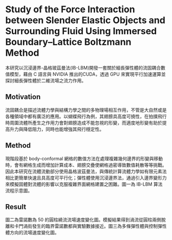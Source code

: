 # Study of the Force Interaction between Slender Elastic Objects and Surrounding Fluid Using Immersed Boundary–Lattice Boltzmann Method
本研究以沉浸邊界-晶格玻茲曼法(IB-LBM)開發一套關於細長彈性體的流固耦合數值模型，藉由 C 語言與 NVIDIA 推出的CUDA，透過 GPU 來實現平行加速運算並探討細長彈性體於二維流場之流力作用。

## Motivation
流固耦合是描述流體力學與結構力學之間的多物理場相互作用，不管是大自然或是各種領域中都有廣泛的應用。以蝴蝶飛行為例，其翅膀具高度可撓性，在拍撲飛行時周圍流體所產生之作用力會對翅膀造成不能忽視的形變，而適度地形變有助於提高升力與降低阻力，同時也能增強其飛行穩定性。

## Method
現階段基於 body-conformal 網格的數值方法在處理複雜幾何邊界的形變與移動時，會有網格生成而增加計算成本、翅膀交疊使網格過密導致數值耗散等等挑戰。因此本研究在流體流動部分使用晶格波茲曼法，與傳統計算流體力學如有限元素法相比更簡單快速且具高度可平行化；彈性體使用沉浸邊界法，通過引入邊界變形力來模擬固體對流體的影響以克服複雜界面網格建置之困難。圖一為 IB-LBM 算法流程示意圖。

## Result
圖二為雷諾數為 50 的圓柱繞流流場速度變化圖。模擬結果得到渦流從圓柱兩側脫離和卡門渦街發生的臨界雷諾數都與實驗數據接近。圖三為多條彈性體與控制彈性體方向的流場速度變化圖。
